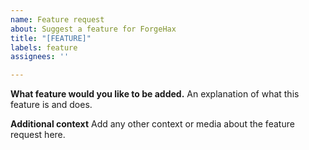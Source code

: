 ```yaml
---
name: Feature request
about: Suggest a feature for ForgeHax
title: "[FEATURE]"
labels: feature
assignees: ''

---
```


**What feature would you like to be added.**
An explanation of what this feature is and does.

**Additional context**
Add any other context or media about the feature request here.

